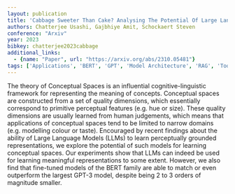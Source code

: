 ```yaml
---
layout: publication
title: 'Cabbage Sweeter Than Cake? Analysing The Potential Of Large Language Models For Learning Conceptual Spaces'
authors: Chatterjee Usashi, Gajbhiye Amit, Schockaert Steven
conference: "Arxiv"
year: 2023
bibkey: chatterjee2023cabbage
additional_links:
  - {name: "Paper", url: "https://arxiv.org/abs/2310.05481"}
tags: ['Applications', 'BERT', 'GPT', 'Model Architecture', 'RAG', 'Tools', 'Uncategorized']
---
```

The theory of Conceptual Spaces is an influential cognitive-linguistic
framework for representing the meaning of concepts. Conceptual spaces are
constructed from a set of quality dimensions, which essentially correspond to
primitive perceptual features (e.g. hue or size). These quality dimensions are
usually learned from human judgements, which means that applications of
conceptual spaces tend to be limited to narrow domains (e.g. modelling colour
or taste). Encouraged by recent findings about the ability of Large Language
Models (LLMs) to learn perceptually grounded representations, we explore the
potential of such models for learning conceptual spaces. Our experiments show
that LLMs can indeed be used for learning meaningful representations to some
extent. However, we also find that fine-tuned models of the BERT family are
able to match or even outperform the largest GPT-3 model, despite being 2 to 3
orders of magnitude smaller.

